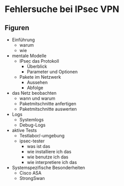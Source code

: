 
# Fehlersuche bei IPsec VPN

## Figuren

* Einführung
  * warum
  * wie
* mentale Modelle
  * IPsec das Protokoll
    * Überblick
    * Parameter und Optionen
  * Pakete im Netzwerk
    * Aussehen
    * Abfolge
* das Netz beobachten
  * wann und warum
  * Paketmitschnitte anfertigen
  * Paketmitschnitte auswerten
* Logs
  * Systemlogs
  * Debug-Logs
* aktive Tests
  * Testlabor/-umgebung
  * ipsec-tester
    * was ist das
    * wie installiere ich das
    * wie benutze ich das
    * wie interpretiere ich das
* Systemspezifische Besonderheiten
  * Cisco ASA
  * StrongSwan
